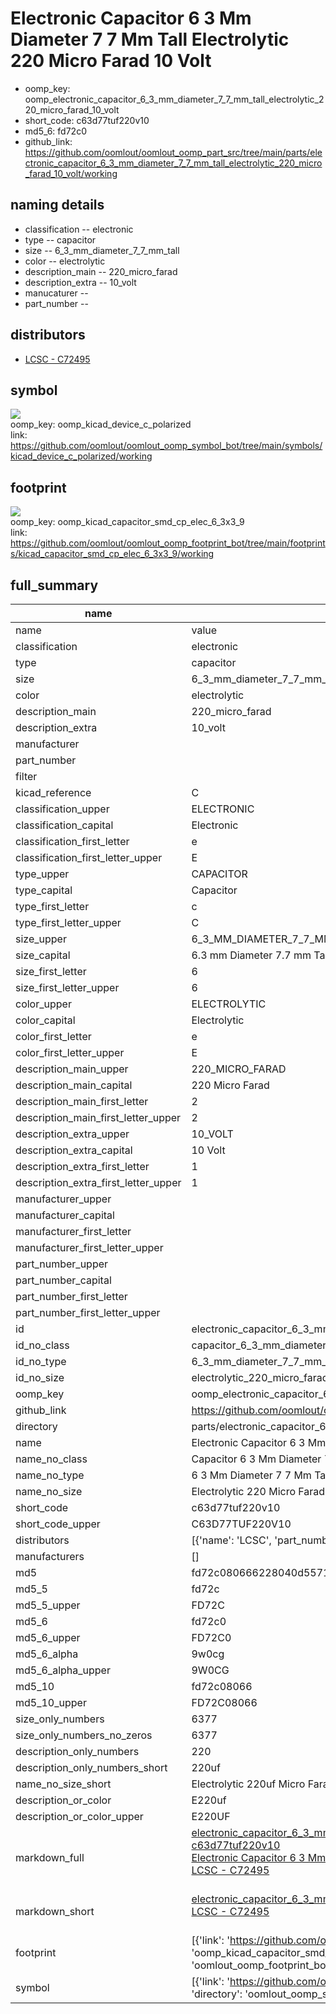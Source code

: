 # Electronic Capacitor 6 3 Mm Diameter 7 7 Mm Tall Electrolytic 220 Micro Farad 10 Volt

  
* oomp_key: oomp_electronic_capacitor_6_3_mm_diameter_7_7_mm_tall_electrolytic_220_micro_farad_10_volt 
* short_code: c63d77tuf220v10
* md5_6: fd72c0  
* github_link: https://github.com/oomlout/oomlout_oomp_part_src/tree/main/parts/electronic_capacitor_6_3_mm_diameter_7_7_mm_tall_electrolytic_220_micro_farad_10_volt/working  
## naming details
* classification -- electronic
* type -- capacitor
* size -- 6_3_mm_diameter_7_7_mm_tall
* color -- electrolytic
* description_main -- 220_micro_farad
* description_extra -- 10_volt
* manucaturer -- 
* part_number -- 

## distributors
* [LCSC - C72495](https://lcsc.com/product-detail/C72495.html)   


## symbol

![](symbol/{index}/working/working_600.png)  
oomp_key: oomp_kicad_device_c_polarized  
link: https://github.com/oomlout/oomlout_oomp_symbol_bot/tree/main/symbols/kicad_device_c_polarized/working  

## footprint

![](footprint/{index}/working/working_600.png)  
oomp_key: oomp_kicad_capacitor_smd_cp_elec_6_3x3_9  
link: https://github.com/oomlout/oomlout_oomp_footprint_bot/tree/main/footprints/kicad_capacitor_smd_cp_elec_6_3x3_9/working  

## full_summary
| name | value | 
| --- | --- | 
| name | value | 
| classification | electronic | 
| type | capacitor | 
| size | 6_3_mm_diameter_7_7_mm_tall | 
| color | electrolytic | 
| description_main | 220_micro_farad | 
| description_extra | 10_volt | 
| manufacturer |  | 
| part_number |  | 
| filter |  | 
| kicad_reference | C | 
| classification_upper | ELECTRONIC | 
| classification_capital | Electronic | 
| classification_first_letter | e | 
| classification_first_letter_upper | E | 
| type_upper | CAPACITOR | 
| type_capital | Capacitor | 
| type_first_letter | c | 
| type_first_letter_upper | C | 
| size_upper | 6_3_MM_DIAMETER_7_7_MM_TALL | 
| size_capital | 6.3 mm Diameter 7.7 mm Tall | 
| size_first_letter | 6 | 
| size_first_letter_upper | 6 | 
| color_upper | ELECTROLYTIC | 
| color_capital | Electrolytic | 
| color_first_letter | e | 
| color_first_letter_upper | E | 
| description_main_upper | 220_MICRO_FARAD | 
| description_main_capital | 220 Micro Farad | 
| description_main_first_letter | 2 | 
| description_main_first_letter_upper | 2 | 
| description_extra_upper | 10_VOLT | 
| description_extra_capital | 10 Volt | 
| description_extra_first_letter | 1 | 
| description_extra_first_letter_upper | 1 | 
| manufacturer_upper |  | 
| manufacturer_capital |  | 
| manufacturer_first_letter |  | 
| manufacturer_first_letter_upper |  | 
| part_number_upper |  | 
| part_number_capital |  | 
| part_number_first_letter |  | 
| part_number_first_letter_upper |  | 
| id | electronic_capacitor_6_3_mm_diameter_7_7_mm_tall_electrolytic_220_micro_farad_10_volt | 
| id_no_class | capacitor_6_3_mm_diameter_7_7_mm_tall_electrolytic_220_micro_farad_10_volt | 
| id_no_type | 6_3_mm_diameter_7_7_mm_tall_electrolytic_220_micro_farad_10_volt | 
| id_no_size | electrolytic_220_micro_farad_10_volt | 
| oomp_key | oomp_electronic_capacitor_6_3_mm_diameter_7_7_mm_tall_electrolytic_220_micro_farad_10_volt | 
| github_link | https://github.com/oomlout/oomlout_oomp_part_src/tree/main/parts/electronic_capacitor_6_3_mm_diameter_7_7_mm_tall_electrolytic_220_micro_farad_10_volt/working | 
| directory | parts/electronic_capacitor_6_3_mm_diameter_7_7_mm_tall_electrolytic_220_micro_farad_10_volt | 
| name | Electronic Capacitor 6 3 Mm Diameter 7 7 Mm Tall Electrolytic 220 Micro Farad 10 Volt | 
| name_no_class | Capacitor 6 3 Mm Diameter 7 7 Mm Tall Electrolytic 220 Micro Farad 10 Volt | 
| name_no_type | 6 3 Mm Diameter 7 7 Mm Tall Electrolytic 220 Micro Farad 10 Volt | 
| name_no_size | Electrolytic 220 Micro Farad 10 Volt | 
| short_code | c63d77tuf220v10 | 
| short_code_upper | C63D77TUF220V10 | 
| distributors | [{'name': 'LCSC', 'part_number': 'C72495', 'link': 'https://lcsc.com/product-detail/C72495.html', 'id': 'distributor_lcsc'}] | 
| manufacturers | [] | 
| md5 | fd72c080666228040d5571dc164674c3 | 
| md5_5 | fd72c | 
| md5_5_upper | FD72C | 
| md5_6 | fd72c0 | 
| md5_6_upper | FD72C0 | 
| md5_6_alpha | 9w0cg | 
| md5_6_alpha_upper | 9W0CG | 
| md5_10 | fd72c08066 | 
| md5_10_upper | FD72C08066 | 
| size_only_numbers | 6377 | 
| size_only_numbers_no_zeros | 6377 | 
| description_only_numbers | 220 | 
| description_only_numbers_short | 220uf | 
| name_no_size_short | Electrolytic 220uf Micro Farad 10 Volt | 
| description_or_color | E220uf | 
| description_or_color_upper | E220UF | 
| markdown_full | [electronic_capacitor_6_3_mm_diameter_7_7_mm_tall_electrolytic_220_micro_farad_10_volt](https://github.com/oomlout/oomlout_oomp_part_src/tree/main/parts/electronic_capacitor_6_3_mm_diameter_7_7_mm_tall_electrolytic_220_micro_farad_10_volt/working)<br>[c63d77tuf220v10](https://github.com/oomlout/oomlout_oomp_part_src/tree/main/parts/electronic_capacitor_6_3_mm_diameter_7_7_mm_tall_electrolytic_220_micro_farad_10_volt/working)<br>[Electronic Capacitor 6 3 Mm Diameter 7 7 Mm Tall Electrolytic 220 Micro Farad 10 Volt](https://github.com/oomlout/oomlout_oomp_part_src/tree/main/parts/electronic_capacitor_6_3_mm_diameter_7_7_mm_tall_electrolytic_220_micro_farad_10_volt/working)<br>[LCSC - C72495<br>](https://lcsc.com/product-detail/C72495.html)<br> | 
| markdown_short | [electronic_capacitor_6_3_mm_diameter_7_7_mm_tall_electrolytic_220_micro_farad_10_volt](https://github.com/oomlout/oomlout_oomp_part_src/tree/main/parts/electronic_capacitor_6_3_mm_diameter_7_7_mm_tall_electrolytic_220_micro_farad_10_volt/working)<br>[LCSC - C72495<br>](https://lcsc.com/product-detail/C72495.html)<br> | 
| footprint | [{'link': 'https://github.com/oomlout/oomlout_oomp_footprint_bot/tree/main/foootprntss/kicad_capacitor_smd_cp_elec_6_3x3_9', 'oomp_key': 'oomp_kicad_capacitor_smd_cp_elec_6_3x3_9', 'directory': 'oomlout_oomp_footprint_bot/footprints/kicad_capacitor_smd_cp_elec_6_3x3_9//working/working.kicad_mod', 'index': 0}] | 
| symbol | [{'link': 'https://github.com/oomlout/oomlout_oomp_symbol_bot/tree/main/symbols/kicad_device_c_polarized', 'oomp_key': 'oomp_kicad_device_c_polarized', 'directory': 'oomlout_oomp_symbol_bot/symbols/kicad_device_c_polarized//working/working.kicad_sym', 'index': 0}] | 
